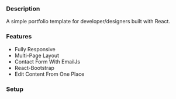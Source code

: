 ### Description

A simple portfolio template for developer/designers built with React. 

### 


### Features

- Fully Responsive
- Multi-Page Layout
- Contact Form With EmailJs
- React-Bootstrap
- Edit Content From One Place

### Setup
